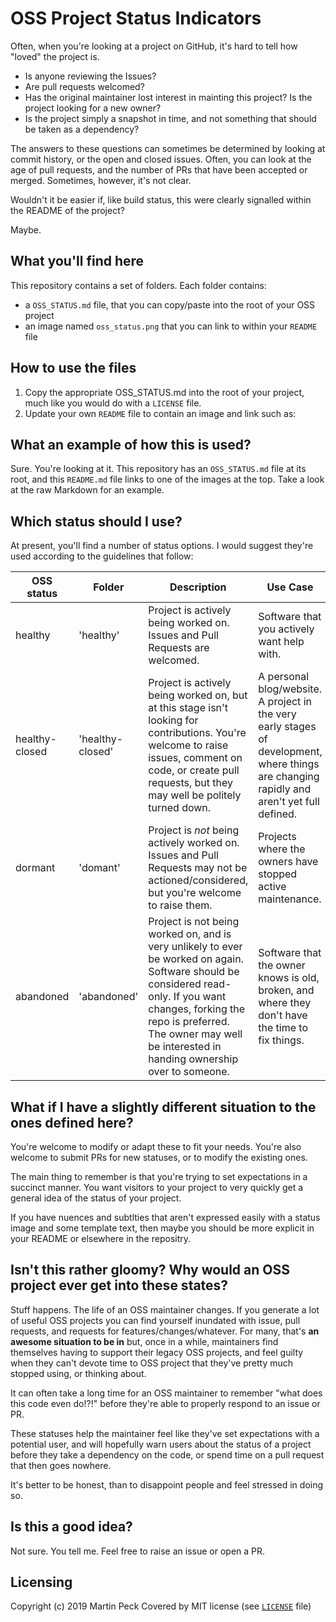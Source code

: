 # OSS Project Status Indicators

Often, when you're looking at a project on GitHub, it's hard to tell how "loved" the project is.

- Is anyone reviewing the Issues?
- Are pull requests welcomed?
- Has the original maintainer lost interest in mainting this project? Is the project looking for a new owner?
- Is the project simply a snapshot in time, and not something that should be taken as a dependency?


The answers to these questions can sometimes be determined by looking at commit history, or the open and closed issues. Often, you can look at the age of pull requests, and the number of PRs that have been accepted or merged. Sometimes, however, it's not clear.

Wouldn't it be easier if, like build status, this were clearly signalled within the README of the project?

Maybe.

## What you'll find here

This repository contains a set of folders. Each folder contains:

- a `OSS_STATUS.md` file, that you can copy/paste into the root of your OSS project
- an image named `oss_status.png` that you can link to within your `README` file

## How to use the files

1. Copy the appropriate OSS_STATUS.md into the root of your project, much like you would do with a `LICENSE` file.
2. Update your own `README` file to contain an image and link such as:

## What an example of how this is used?

Sure. You're looking at it. This repository has an `OSS_STATUS.md` file at its root, and this `README.md` file links to one of the images at the top. Take a look at the raw Markdown for an example.

## Which status should I use?

At present, you'll find a number of status options. I would suggest they're used according to the guidelines that follow:

| OSS status | Folder | Description | Use Case
--|--|--|--
healthy | 'healthy' | Project is actively being worked on. Issues and Pull Requests are welcomed.| Software that you actively want help with.
healthy-closed | 'healthy-closed' | Project is actively being worked on, but at this stage isn't looking for contributions. You're welcome to raise issues, comment on code, or create pull requests, but they may well be politely turned down.| A personal blog/website. A project in the very early stages of development, where things are changing rapidly and aren't yet full defined.
dormant| 'domant' | Project is *not* being actively worked on. Issues and Pull Requests may not be actioned/considered, but you're welcome to raise them. | Projects where the owners have stopped active maintenance.  
abandoned| 'abandoned' | Project is not being worked on, and is very unlikely to ever be worked on again. Software should be considered read-only. If you want changes, forking the repo is preferred. The owner may well be interested in handing ownership over to someone. | Software that the owner knows is old, broken, and where they don't have the time to fix things.

## What if I have a slightly different situation to the ones defined here?

You're welcome to modify or adapt these to fit your needs. You're also welcome to submit PRs for new statuses, or to modify the existing ones.

The main thing to remember is that you're trying to set expectations in a succinct manner. You want visitors to your project to very quickly get a general idea of the status of your project. 

If you have nuences and subtlties that aren't expressed easily with a status image and some template text, then maybe you should be more explicit in your README or elsewhere in the repositry.

## Isn't this rather gloomy? Why would an OSS project ever get into these states?

Stuff happens. The life of an OSS maintainer changes. If you generate a lot of useful OSS projects you can find yourself inundated with issue, pull requests, and requests for features/changes/whatever. For many, that's **an awesome situation to be in** but, once in a while, maintainers find themselves having to support their legacy OSS projects, and feel guilty when they can't devote time to OSS project that they've pretty much stopped using, or thinking about. 

It can often take a long time for an OSS maintainer to remember "what does this code even do!?!" before they're able to properly respond to an issue or PR.

These statuses help the maintainer feel like they've set expectations with a potential user, and will hopefully warn users about the status of a project before they take a dependency on the code, or spend time on a pull request that then goes nowhere.

It's better to be honest, than to disappoint people and feel stressed in doing so.

## Is this a good idea?

Not sure. You tell me. Feel free to raise an issue or open a PR.

## Licensing

Copyright (c) 2019 Martin Peck
Covered by MIT license (see [`LICENSE`][license] file)

[license]: LICENSE